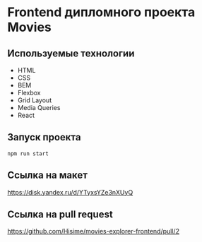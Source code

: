 # Frontend дипломного проекта Movies


## Используемые технологии

* HTML
* CSS
* BEM 
* Flexbox
* Grid Layout
* Media Queries
* React

## Запуск проекта

`npm run start`

## Ссылка на макет
https://disk.yandex.ru/d/YTyxsYZe3nXUyQ


## Ссылка на pull request
https://github.com/Hisime/movies-explorer-frontend/pull/2
